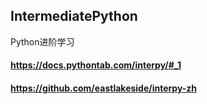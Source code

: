 ## IntermediatePython
Python进阶学习
#### https://docs.pythontab.com/interpy/#_1
#### https://github.com/eastlakeside/interpy-zh
